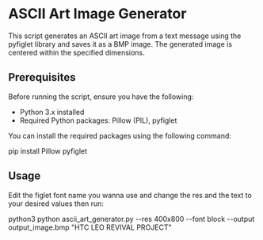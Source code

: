 # ASCII Art Image Generator

This script generates an ASCII art image from a text message using the pyfiglet library and saves it as a BMP image. The generated image is centered within the specified dimensions.

## Prerequisites

Before running the script, ensure you have the following:

- Python 3.x installed
- Required Python packages: Pillow (PIL), pyfiglet

You can install the required packages using the following command:

pip install Pillow pyfiglet

## Usage

Edit the figlet font name you wanna use and change the res and the text to your desired values then run:

python3 python ascii_art_generator.py --res 400x800 --font block --output output_image.bmp "HTC LEO REVIVAL PROJECT"
